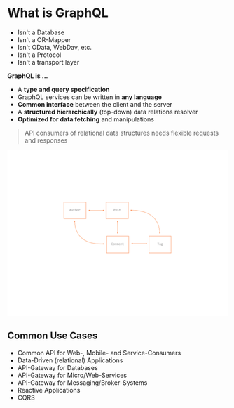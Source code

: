 # What is GraphQL

* Isn't a Database
* Isn't a OR-Mapper
* Isn't OData, WebDav, etc.
* Isn't a Protocol
* Isn't a transport layer

__GraphQL is ...__

* A __type and query specification__
* GraphQL services can be written in __any language__
* __Common interface__ between the client and the server
* A __structured hierarchically__ (top-down) data relations resolver
* __Optimized for data fetching__ and manipulations

> API consumers of relational data structures needs flexible requests and responses 

![Relational Data](relational-data.png)

## Common Use Cases

* Common API for Web-, Mobile- and Service-Consumers
* Data-Driven (relational) Applications
* API-Gateway for Databases
* API-Gateway for Micro/Web-Services 
* API-Gateway for Messaging/Broker-Systems
* Reactive Applications
* CQRS